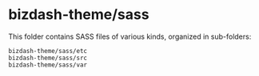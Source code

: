 # bizdash-theme/sass

This folder contains SASS files of various kinds, organized in sub-folders:

    bizdash-theme/sass/etc
    bizdash-theme/sass/src
    bizdash-theme/sass/var
